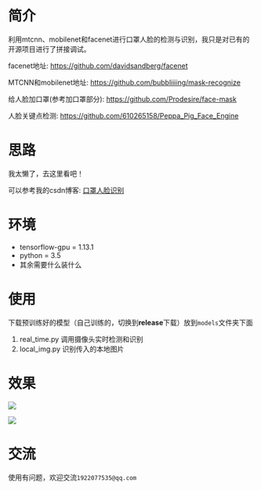 # 简介

利用mtcnn、mobilenet和facenet进行口罩人脸的检测与识别，我只是对已有的开源项目进行了拼接调试。

facenet地址: https://github.com/davidsandberg/facenet

MTCNN和mobilenet地址: https://github.com/bubbliiiing/mask-recognize

给人脸加口罩(参考加口罩部分): https://github.com/Prodesire/face-mask

人脸关键点检测: https://github.com/610265158/Peppa_Pig_Face_Engine

# 思路

我太懒了，去这里看吧！

可以参考我的csdn博客: [口罩人脸识别](https://blog.csdn.net/mengxt169/article/details/106744801/)

# 环境

+ tensorflow-gpu = 1.13.1
+ python = 3.5
+ 其余需要什么装什么

# 使用

下载预训练好的模型（自己训练的，切换到**release**下载）放到`models`文件夹下面

1. real_time.py 调用摄像头实时检测和识别
2. local_img.py 识别传入的本地图片

# 效果

![](https://github.com/mext169/detect-and-recognize-mask-face/raw/master/img/11.png)

![](https://github.com/mext169/detect-and-recognize-mask-face/raw/master/img/33.jpg)

# 交流

使用有问题，欢迎交流`1922077535@qq.com`

